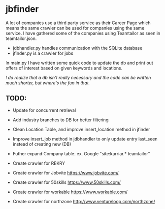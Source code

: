 # jbfinder

A lot of companies use a third party service as their Career Page which means the same crawler can be used for companies using the same service. I have gathered some of the companies using Teamtailor as seen in teamtailor.json.

- jdbhandler.py handles communication with the SQLite database
- jfinder.py is a crawler for jobs

In main.py I have written some quick code to update the db and print out offers of interest based on given keywords and locations. 

*I do realize that a db isn't really necessary and the code can be written much shorter, but where's the fun in that.*

## TODO:
- Update for concurrent retrieval
- Add industry branches to DB for better filtering
- Clean Location Table, and improve insert_location method in jfinder
- Improve insert_job method in jdbhandler to only update entry last_seen instead of creating new (DB)
- Futher expand Company table.
    ex. Google "site:karriar.* teamtailor"

- Create crawler for REKRY
- Create crawler for Jobvite https://www.jobvite.com/
- Create crawler for 50skills https://www.50skills.com/
- Create crawler for workable https://www.workable.com/
- Create crawler for northzone http://www.ventureloop.com/northzone/
